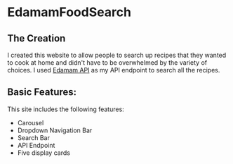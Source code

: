 # EdamamFoodSearch

## The Creation 
I created this website to allow people to search up recipes that they wanted to cook at home and didn't have to be overwhelmed by the variety of choices. 
I used [Edamam API](https://developer.edamam.com/) as my API endpoint to search all the recipes.

## Basic Features: 
This site includes the following features: 
+ Carousel 
+ Dropdown Navigation Bar
+ Search Bar
+ API Endpoint 
+ Five display cards
